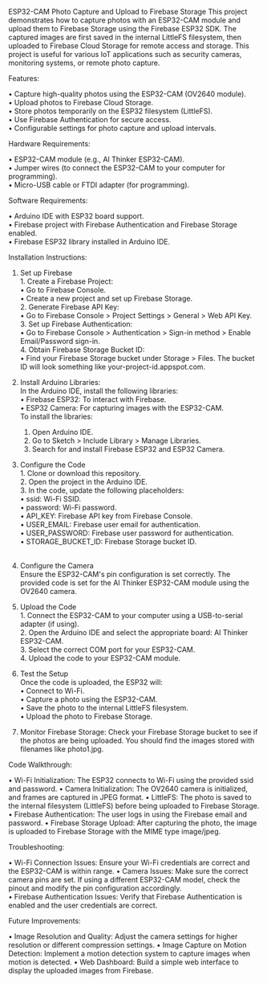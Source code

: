 ESP32-CAM Photo Capture and Upload to Firebase Storage
This project demonstrates how to capture photos with an ESP32-CAM module and upload them to Firebase Storage using the Firebase ESP32 SDK. The captured images are first saved in the internal LittleFS filesystem, then uploaded to Firebase Cloud Storage for remote access and storage. This project is useful for various IoT applications such as security cameras, monitoring systems, or remote photo capture.

Features:  

  •	Capture high-quality photos using the ESP32-CAM (OV2640 module).  
  •	Upload photos to Firebase Cloud Storage.  
  •	Store photos temporarily on the ESP32 filesystem (LittleFS).  
  •	Use Firebase Authentication for secure access.  
  •	Configurable settings for photo capture and upload intervals.  
  
  
Hardware Requirements:  

  •	ESP32-CAM module (e.g., AI Thinker ESP32-CAM).  
  •	Jumper wires (to connect the ESP32-CAM to your computer for programming).  
  •	Micro-USB cable or FTDI adapter (for programming).  
  
  
Software Requirements:  

  •	Arduino IDE with ESP32 board support.  
  •	Firebase project with Firebase Authentication and Firebase Storage enabled.  
  •	Firebase ESP32 library installed in Arduino IDE.  
  

Installation Instructions:

  1. Set up Firebase  
    1.	Create a Firebase Project:  
          • Go to Firebase Console.  
          • Create a new project and set up Firebase Storage.  
    2.	Generate Firebase API Key:  
          • Go to Firebase Console > Project Settings > General > Web API Key.  
    3.	Set up Firebase Authentication:  
          • Go to Firebase Console > Authentication > Sign-in method > Enable Email/Password sign-in.  
    4.	Obtain Firebase Storage Bucket ID:  
          • Find your Firebase Storage bucket under Storage > Files. The bucket ID will look something like your-project-id.appspot.com.  

  2. Install Arduino Libraries:    
    In the Arduino IDE, install the following libraries:  
      •	Firebase ESP32: To interact with Firebase.  
      •	ESP32 Camera: For capturing images with the ESP32-CAM.  
      To install the libraries:  
        1.	Open Arduino IDE.  
        2.	Go to Sketch > Include Library > Manage Libraries.    
        3.	Search for and install Firebase ESP32 and ESP32 Camera.  

  3. Configure the Code  
    1.	Clone or download this repository.    
    2.	Open the project in the Arduino IDE.  
    3.	In the code, update the following placeholders:  
        •	ssid: Wi-Fi SSID.  
        •	password: Wi-Fi password.    
        •	API_KEY: Firebase API key from Firebase Console.  
        •	USER_EMAIL: Firebase user email for authentication.  
        •	USER_PASSWORD: Firebase user password for authentication.  
        •	STORAGE_BUCKET_ID: Firebase Storage bucket ID.  
 
  4. Configure the Camera  
    Ensure the ESP32-CAM's pin configuration is set correctly. The provided code is set for the AI Thinker ESP32-CAM module using the OV2640 camera.  

  5. Upload the Code  
    1.	Connect the ESP32-CAM to your computer using a USB-to-serial adapter (if using).    
    2.	Open the Arduino IDE and select the appropriate board: AI Thinker ESP32-CAM.  
    3.	Select the correct COM port for your ESP32-CAM.  
    4.	Upload the code to your ESP32-CAM module.  

  6. Test the Setup  
    Once the code is uploaded, the ESP32 will:    
    •	Connect to Wi-Fi.  
    •	Capture a photo using the ESP32-CAM.  
    •	Save the photo to the internal LittleFS filesystem.  
    •	Upload the photo to Firebase Storage.


  7. Monitor Firebase Storage: 
    Check your Firebase Storage bucket to see if the photos are being uploaded. You should find the images stored with filenames like photo1.jpg.

Code Walkthrough:  

  •	Wi-Fi Initialization: The ESP32 connects to Wi-Fi using the provided ssid and password.
  •	Camera Initialization: The OV2640 camera is initialized, and frames are captured in JPEG format.
  •	LittleFS: The photo is saved to the internal filesystem (LittleFS) before being uploaded to Firebase Storage.
  •	Firebase Authentication: The user logs in using the Firebase email and password.
  •	Firebase Storage Upload: After capturing the photo, the image is uploaded to Firebase Storage with the MIME type image/jpeg.
  
  
Troubleshooting:  

  •	Wi-Fi Connection Issues: Ensure your Wi-Fi credentials are correct and the ESP32-CAM is within range.
  •	Camera Issues: Make sure the correct camera pins are set. If using a different ESP32-CAM model, check the pinout and modify the pin configuration accordingly.  
  •	Firebase Authentication Issues: Verify that Firebase Authentication is enabled and the user credentials are correct.
  

Future Improvements:  

  •	Image Resolution and Quality: Adjust the camera settings for higher resolution or different compression settings.
  •	Image Capture on Motion Detection: Implement a motion detection system to capture images when motion is detected. 
  •	Web Dashboard: Build a simple web interface to display the uploaded images from Firebase.
  


